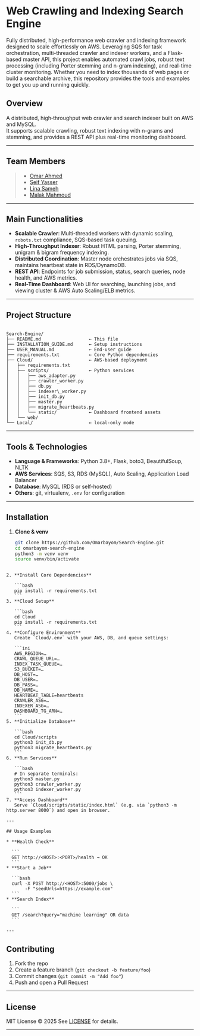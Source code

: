 # Web Crawling and Indexing Search Engine
Fully distributed, high-performance web crawler and indexing framework designed to scale effortlessly on AWS. Leveraging SQS for task orchestration, multi-threaded crawler and indexer workers, and a Flask-based master API, this project enables automated crawl jobs, robust text processing (including Porter stemming and n-gram indexing), and real-time cluster monitoring. Whether you need to index thousands of web pages or build a searchable archive, this repository provides the tools and examples to get you up and running quickly.

## Overview  
A distributed, high‐throughput web crawler and search indexer built on AWS and MySQL.  
It supports scalable crawling, robust text indexing with n-grams and stemming, and provides a REST API plus real-time monitoring dashboard.

---

## Team Members  
> - [Omar Ahmed](https://github.com/Omarbayom) 
> - [Seif Yasser](https://github.com/Seif-Yasser-Ahmed)
> - [Lina Sameh](https://github.com/Lina-Elsharkawy)
> - [Malak Mahmoud](https://github.com/Malak-Abdelakher)


---

## Main Functionalities  
- **Scalable Crawler**: Multi-threaded workers with dynamic scaling, `robots.txt` compliance, SQS-based task queuing.  
- **High-Throughput Indexer**: Robust HTML parsing, Porter stemming, unigram & bigram frequency indexing.  
- **Distributed Coordination**: Master node orchestrates jobs via SQS, maintains heartbeat state in RDS/DynamoDB.  
- **REST API**: Endpoints for job submission, status, search queries, node health, and AWS metrics.  
- **Real-Time Dashboard**: Web UI for searching, launching jobs, and viewing cluster & AWS Auto Scaling/ELB metrics.

---

## Project Structure  
```

Search-Engine/
├── README.md                  ← This file
├── INSTALLATION_GUIDE.md      ← Setup instructions
├── USER_MANUAL.md             ← End-user guide
├── requirements.txt           ← Core Python dependencies
├── Cloud/                     ← AWS-based deployment
│   ├── requirements.txt
│   ├── scripts/               ← Python services
│   │   ├── aws_adapter.py
│   │   ├── crawler_worker.py
│   │   ├── db.py
│   │   ├── indexer\_worker.py
│   │   ├── init_db.py
│   │   ├── master.py
│   │   ├── migrate_heartbeats.py
│   │   └── static/            ← Dashboard frontend assets
│   └── web/                 
└── Local/                     ← local-only mode

````

---

## Tools & Technologies  
- **Language & Frameworks**: Python 3.8+, Flask, boto3, BeautifulSoup, NLTK  
- **AWS Services**: SQS, S3, RDS (MySQL), Auto Scaling, Application Load Balancer  
- **Database**: MySQL (RDS or self-hosted)  
- **Others**: git, virtualenv, `.env` for configuration

---

## Installation  

1. **Clone & venv**  
   ```bash
   git clone https://github.com/Omarbayom/Search-Engine.git
   cd omarbayom-search-engine
   python3 -m venv venv
   source venv/bin/activate
````

2. **Install Core Dependencies**

   ```bash
   pip install -r requirements.txt
   ```
3. **Cloud Setup**

   ```bash
   cd Cloud
   pip install -r requirements.txt
   ```
4. **Configure Environment**
   Create `Cloud/.env` with your AWS, DB, and queue settings:

   ```ini
   AWS_REGION=…
   CRAWL_QUEUE_URL=…
   INDEX_TASK_QUEUE=…
   S3_BUCKET=…
   DB_HOST=…
   DB_USER=…
   DB_PASS=…
   DB_NAME=…
   HEARTBEAT_TABLE=heartbeats
   CRAWLER_ASG=…
   INDEXER_ASG=…
   DASHBOARD_TG_ARN=…
   ```
5. **Initialize Database**

   ```bash
   cd Cloud/scripts
   python3 init_db.py
   python3 migrate_heartbeats.py
   ```
6. **Run Services**

   ```bash
   # In separate terminals:
   python3 master.py
   python3 crawler_worker.py
   python3 indexer_worker.py
   ```
7. **Access Dashboard**
   Serve `Cloud/scripts/static/index.html` (e.g. via `python3 -m http.server 8000`) and open in browser.

---

## Usage Examples

* **Health Check**

  ```
  GET http://<HOST>:<PORT>/health → OK
  ```
* **Start a Job**

  ```bash
  curl -X POST http://<HOST>:5000/jobs \
       -F "seedUrls=https://example.com"
  ```
* **Search Index**

  ```
  GET /search?query="machine learning" OR data
  ```

---
````
## Contributing

1. Fork the repo
2. Create a feature branch (`git checkout -b feature/foo`)
3. Commit changes (`git commit -m "Add foo"`)
4. Push and open a Pull Request

---

## License

MIT License © 2025
See [LICENSE](./LICENSE) for details.

---
```

